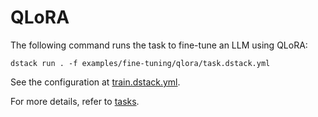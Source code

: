 # QLoRA

The following command runs the task to fine-tune an LLM using QLoRA:

```shell
dstack run . -f examples/fine-tuning/qlora/task.dstack.yml
```

See the configuration at [train.dstack.yml](train.dstack.yml).

For more details, refer to [tasks](https://dstack.ai/docs/concepts/tasks).